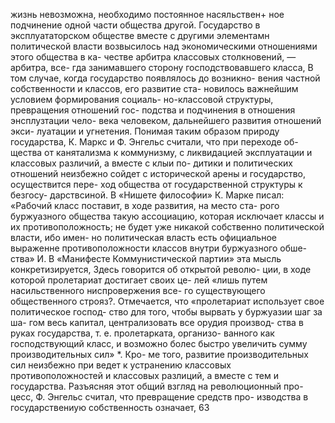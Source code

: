 жизнь невозможна, необходимо постоянное насяльствен+
ное подчинение одной части общества другой.
Государство в эксплуататорском обществе вместе с
другими элементамн политической власти возвысилось
над экономическими отношениями этого общества в ка-
честве арбитра классовых столкновений, — арбитра, все-
гда занимавшего сторону  господствовавшего класса,
В том случае, когда государство появлялось до возникно-
вения частной собственности и классов, его развитие ста-
новилось важнейшим условием формирования социаль-
но-классовой структуры, превращения отношений  гос-
подства и подчинения в отношения энсплузтации чело-
века человеком, дальнейшего развития отношений экси-
луатации и угнетения.
Понимая таким образом природу государства,
К. Маркс и Ф. Энгельс считали, что при переходе об-
щества от канятализма к коммунизму, с ликвидацией
эксплуатации и классовых различий, а вместе с клыи по-
дитики и политических отношений неизбежно сойдет с
исторической арены и государство, осуществится пере-
ход общества от государственной структуры к безгосу-
дарствсиной. В «Нишете философии» К. Марке писал:
«Рабочий класс поставит, в ходе развития, на место ста-
рого буржуазного общества такую ассоциацию, которая
исключает классы и их противоположность; не будет
уже никакой собственно политической власти, ибо имен-
но политическая власть есть официальное выраженне
противоположности классов внутри буржуазного обше-
ства» И.
В «Манифесте Коммунистической партии» эта мысль
конкретизируется, Здесь говорится об открытой револю-
ции, в ходе которой пролетариат достигает своих це-
лей «лишь путем насильственного ниспровержения все-
го существующего общественного строяз?. Отмечается,
что «пролетариат использует свое политическое господ-
ство для того, чтобы вырвать у буржуазии шаг за ша-
гом весь капитал, централизовать все орудия производ-
ства в руках государства, т. е. пролетарката, организо-
ванного как господствующий класс, и возможно болес
быстро увеличить сумму производительных сил» *. Кро-
ме того, развитие производительных сил неизбежно при
ведет к устранению классовых противоположностей и
классовых разлиций, а вместе с тем и государства.
Разъясняя этот общий взгляд на революционный про-
цесс, Ф. Энгельс считал, что превращение средств про-
изводства в государствениую собственность означает,
63
